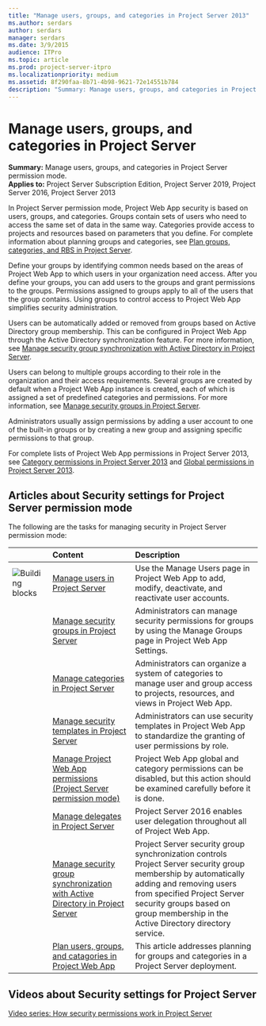 ```yaml
---
title: "Manage users, groups, and categories in Project Server 2013"
ms.author: serdars
author: serdars
manager: serdars
ms.date: 3/9/2015
audience: ITPro
ms.topic: article
ms.prod: project-server-itpro
ms.localizationpriority: medium
ms.assetid: 8f290faa-8b71-4b98-9621-72e14551b784
description: "Summary: Manage users, groups, and categories in Project Server permission mode."
---
```


# Manage users, groups, and categories in Project Server
 
 **Summary:** Manage users, groups, and categories in Project Server permission mode.<br/>
**Applies to:** Project Server Subscription Edition, Project Server 2019, Project Server 2016, Project Server 2013
  
In Project Server permission mode, Project Web App security is based on users, groups, and categories. Groups contain sets of users who need to access the same set of data in the same way. Categories provide access to projects and resources based on parameters that you define. For complete information about planning groups and categories, see [Plan groups, categories, and RBS in Project Server](plan-groups-categories-and-rbs-in-project-server.md).
  
Define your groups by identifying common needs based on the areas of Project Web App to which users in your organization need access. After you define your groups, you can add users to the groups and grant permissions to the groups. Permissions assigned to groups apply to all of the users that the group contains. Using groups to control access to Project Web App simplifies security administration. 
  
Users can be automatically added or removed from groups based on Active Directory group membership. This can be configured in Project Web App through the Active Directory synchronization feature. For more information, see [Manage security group synchronization with Active Directory in Project Server](manage-security-group-synchronization-with-active-directory-in-project-server.md).
  
Users can belong to multiple groups according to their role in the organization and their access requirements. Several groups are created by default when a Project Web App instance is created, each of which is assigned a set of predefined categories and permissions. For more information, see [Manage security groups in Project Server](manage-security-groups-in-project-server.md).
  
Administrators usually assign permissions by adding a user account to one of the built-in groups or by creating a new group and assigning specific permissions to that group.
  
For complete lists of Project Web App permissions in Project Server 2013, see [Category permissions in Project Server 2013](category-permissions-in-project-server-2013.md) and [Global permissions in Project Server 2013](global-permissions-in-project-server-2013.md).
  
## Articles about Security settings for Project Server permission mode

The following are the tasks for managing security in Project Server permission mode:
  
||**Content**|**Description**|
|:-----|:-----|:-----|
|![Building blocks](images/mod_icon_buildingblock_M.png)|[Manage users in Project Server](manage-users-in-project-server.md) <br/> |Use the Manage Users page in Project Web App to add, modify, deactivate, and reactivate user accounts.  <br/> |
||[Manage security groups in Project Server](manage-security-groups-in-project-server.md) <br/> |Administrators can manage security permissions for groups by using the Manage Groups page in Project Web App Settings.  <br/> |
||[Manage categories in Project Server](manage-categories-in-project-server.md) <br/> |Administrators can organize a system of categories to manage user and group access to projects, resources, and views in Project Web App.  <br/> |
||[Manage security templates in Project Server](manage-security-templates-in-project-server.md) <br/> |Administrators can use security templates in Project Web App to standardize the granting of user permissions by role.  <br/> |
||[Manage Project Web App permissions (Project Server permission mode)](manage-project-web-app-permissions-project-server-permission-mode.md) <br/> |Project Web App global and category permissions can be disabled, but this action should be examined carefully before it is done.  <br/> |
||[Manage delegates in Project Server](manage-delegates-in-project-server.md) <br/> |Project Server 2016 enables user delegation throughout all of Project Web App.  <br/> |
||[Manage security group synchronization with Active Directory in Project Server](manage-security-group-synchronization-with-active-directory-in-project-server.md) <br/> |Project Server security group synchronization controls Project Server security group membership by automatically adding and removing users from specified Project Server security groups based on group membership in the Active Directory directory service.  <br/> |
||[Plan users, groups, and catagories in Project Web App](plan-groups-categories-and-rbs-in-project-server.md) <br/> |This article addresses planning for groups and categories in a Project Server deployment.  <br/> |
   
## Videos about Security settings for Project Server

[Video series: How security permissions work in Project Server](https://support.office.com/article/Video-series-How-security-permissions-work-in-Project-Server-A19FB429-4F8F-4AA1-A186-8A33650C9801?ui=en-US&rs=en-US&ad=US)
  

   


